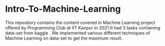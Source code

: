 # Intro-To-Machine-Learning
This repository contains the content covered in Machine Learning project offered by Programming Club at IIT Kanpur in 2021.It had 3 tasks containing data-set from kaggle .
We implemented various different techniques of Machine Learning on data-set to get the maximum result. 
